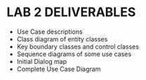 # LAB 2 DELIVERABLES

- Use Case descriptions
- Class diagram of entity classes
- Key boundary classes and control classes
- Sequence diagrams of some use cases
- Initial Dialog map
- Complete Use Case Diagram
